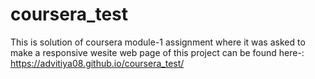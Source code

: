 # coursera_test
This is solution of coursera module-1 assignment where it was asked to make a responsive wesite
web page of this project can be found here-:
https://advitiya08.github.io/coursera_test/

